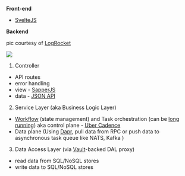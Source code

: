 **Front-end**

- [SvelteJS](https://svelte.dev)

**Backend**

pic courtesy of [LogRocket](https://blog.logrocket.com/the-perfect-architecture-flow-for-your-next-node-js-project/)

<img src="https://itjumpstart.files.wordpress.com/2019/12/business-logic-api-routes.png">

1. Controller 

- API routes
- error handling 
- view - [SapperJS](https://sapper.svelte.dev)
- data - [JSON API](https://dri.es/headless-cms-rest-vs-jsonapi-vs-graphql)

2. Service Layer (aka Business Logic Layer)

- [Workflow](https://news.ycombinator.com/item?id=19732447) (state management) and Task orchestration (can be [long running](https://blog.bernd-ruecker.com/what-are-long-running-processes-b3ee769f0a27)) aka control plane - [Uber Cadence](https://cadenceworkflow.io) 
- Data plane (Using [Dapr](https://dapr.io), pull data from RPC or push data to asynchronous task queue like NATS, Kafka )

3. Data Access Layer (via [Vault](https://www.vaultproject.io/docs/secrets/databases/index.html)-backed DAL proxy)

- read data from SQL/NoSQL stores
- write data to SQL/NoSQL stores 
